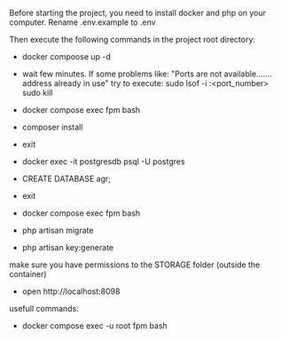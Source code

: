 Before starting the project, you need to install docker and php on your computer.
Rename .env.example to .env

Then execute the following commands in the project root directory: 
 - docker compoose up -d
 - wait few minutes. If some problems like: "Ports are not available....... address already in use" try to execute:
 sudo lsof -i :<port_number>
 sudo kill <pid>

 - docker compose exec fpm bash
 - composer install
 - exit
 - docker exec -it postgresdb psql -U postgres
 - CREATE DATABASE agr;
 - exit
 - docker compose exec fpm bash
 - php artisan migrate
 - php artisan key:generate

make sure you have permissions to the STORAGE folder (outside the container)

- open http://localhost:8098



usefull commands:
- docker compose exec -u root fpm bash